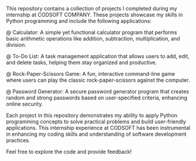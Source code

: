 This repository contains a collection of projects I completed during my internship at CODSOFT COMPANY. These projects showcase my skills in Python programming and include the following applications:

@ Calculator: A simple yet functional calculator program that performs basic arithmetic operations like addition, subtraction, multiplication, and division.

@ To-Do List: A task management application that allows users to add, edit, and delete tasks, helping them stay organized and productive.

@ Rock-Paper-Scissors Game: A fun, interactive command-line game where users can play the classic rock-paper-scissors against the computer.

@ Password Generator: A secure password generator program that creates random and strong passwords based on user-specified criteria, enhancing online security.

Each project in this repository demonstrates my ability to apply Python programming concepts to solve practical problems and build user-friendly applications. This internship experience at CODSOFT has been instrumental in enhancing my coding skills and understanding of software development practices.

Feel free to explore the code and provide feedback!
